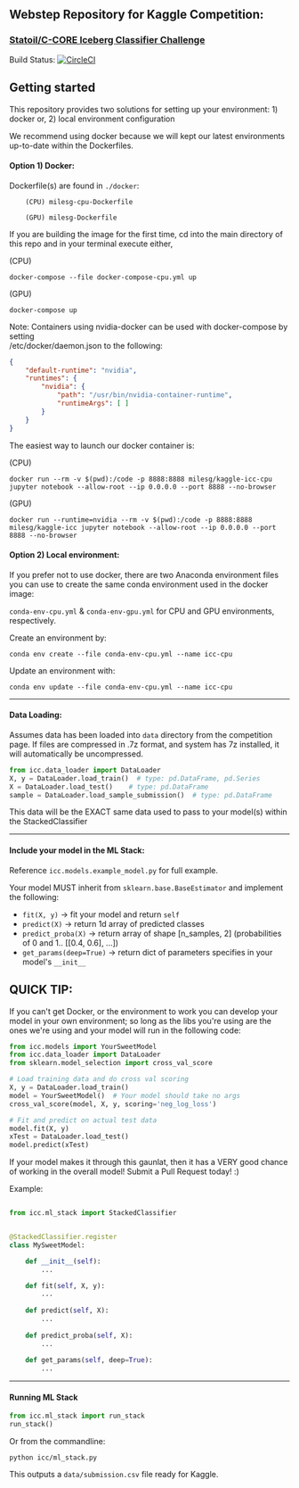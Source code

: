 ## Webstep Repository for Kaggle Competition:  
### [Statoil/C-CORE Iceberg Classifier Challenge](https://www.kaggle.com/c/statoil-iceberg-classifier-challenge)


Build Status: 
[![CircleCI](https://circleci.com/gh/milesgranger/StatoilCCoreKaggle/tree/master.svg?style=svg&circle-token=3fc7f5b381a1dd58d06545d0a1ccb71d96a96e3f)](https://circleci.com/gh/milesgranger/StatoilCCoreKaggle/tree/master)

## Getting started

This repository provides two solutions for setting up your environment: 
    1) docker or,
    2) local environment configuration

We recommend using docker because we will kept our latest environments up-to-date within the Dockerfiles.

#### Option 1) Docker:
Dockerfile(s) are found in `./docker`:

```commandline
    (CPU) milesg-cpu-Dockerfile

    (GPU) milesg-Dockerfile
```

If you are building the image for the first time, cd into the main directory of this repo and in your terminal execute either,

(CPU)
```commandline
docker-compose --file docker-compose-cpu.yml up
```

(GPU)
```commandline
docker-compose up
```

Note: Containers using nvidia-docker can be used with docker-compose by setting   
/etc/docker/daemon.json to the following:  
```json
{
    "default-runtime": "nvidia",
    "runtimes": {
        "nvidia": {
            "path": "/usr/bin/nvidia-container-runtime",
            "runtimeArgs": [ ]
        }
    }
}
```

The easiest way to launch our docker container is:

(CPU)
```commandline
docker run --rm -v $(pwd):/code -p 8888:8888 milesg/kaggle-icc-cpu jupyter notebook --allow-root --ip 0.0.0.0 --port 8888 --no-browser
```

(GPU)
```commandline
docker run --runtime=nvidia --rm -v $(pwd):/code -p 8888:8888 milesg/kaggle-icc jupyter notebook --allow-root --ip 0.0.0.0 --port 8888 --no-browser
```


#### Option 2) Local environment:

If you prefer not to use docker, there are two Anaconda environment files
you can use to create the same conda environment used in the docker image:

`conda-env-cpu.yml` & `conda-env-gpu.yml` for CPU and GPU environments, respectively.  

Create an environment by:  
```commandline
conda env create --file conda-env-cpu.yml --name icc-cpu
```

Update an environment with: 
```commandline
conda env update --file conda-env-cpu.yml --name icc-cpu
```

---

#### Data Loading:
Assumes data has been loaded into `data` directory from the competition page. 
If files are compressed in .7z format, and system has 7z installed, it will automatically be uncompressed.  

```python
from icc.data_loader import DataLoader
X, y = DataLoader.load_train()  # type: pd.DataFrame, pd.Series
X = DataLoader.load_test()    # type: pd.DataFrame
sample = DataLoader.load_sample_submission()  # type: pd.DataFrame
```

This data will be the EXACT same data used to pass to your model(s) within the StackedClassifier

---

#### Include your model in the ML Stack:

Reference `icc.models.example_model.py` for full example.

Your model MUST inherit from `sklearn.base.BaseEstimator` and implement the following:
- `fit(X, y)` -> fit your model and return `self`
- `predict(X)` -> return 1d array of predicted classes
- `predict_proba(X)` -> return array of shape [n_samples, 2] (probabilities of 0 and 1.. [[0.4, 0.6], ...])
- `get_params(deep=True)` -> return dict of parameters specifies in your model's `__init__` 

## QUICK TIP:

If you can't get Docker, or the environment to work you can develop your 
model in your own environment; so long as the libs you're using are 
the ones we're using and your model will run in the following code:

```python
from icc.models import YourSweetModel
from icc.data_loader import DataLoader
from sklearn.model_selection import cross_val_score

# Load training data and do cross val scoring
X, y = DataLoader.load_train()
model = YourSweetModel()  # Your model should take no args
cross_val_score(model, X, y, scoring='neg_log_loss')

# Fit and predict on actual test data
model.fit(X, y)
xTest = DataLoader.load_test()
model.predict(xTest)
```

If your model makes it through this gaunlat, then it has a VERY good chance 
of working in the overall model! Submit a Pull Request today! :)


Example:
```python 

from icc.ml_stack import StackedClassifier


@StackedClassifier.register
class MySweetModel:

    def __init__(self):
        ...

    def fit(self, X, y):
        ...
        
    def predict(self, X):
        ...
        
    def predict_proba(self, X):
        ...
        
    def get_params(self, deep=True):
        ...
```

---


#### Running ML Stack

```python
from icc.ml_stack import run_stack
run_stack()
```

Or from the commandline:

```commandline
python icc/ml_stack.py
```

This outputs a `data/submission.csv` file ready for Kaggle.